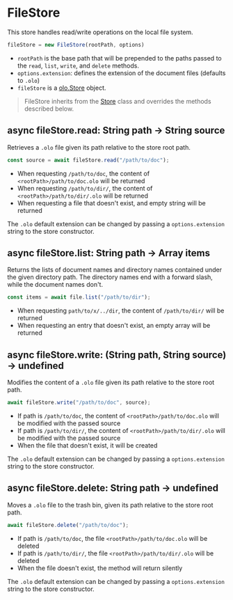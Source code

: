 FileStore
============================================================================
This store handles read/write operations on the local file system.
```js
fileStore = new FileStore(rootPath, options)
```
- `rootPath` is the base path that will be prepended to the paths passed to
  the `read`, `list`, `write`, and `delete` methods.
- `options.extension`: defines the extension of the document files (defaults
  to `.olo`)
- `fileStore` is a [olo.Store](./store.md) object.

> FileStore inherits from the [Store](./store.md) class and overrides the
> methods described below.
  
async fileStore.read: String path -> String source
----------------------------------------------------------------------------
Retrieves a `.olo` file given its path relative to the store root path.
```js
const source = await fileStore.read("/path/to/doc");
```
- When requesting `/path/to/doc`, the content of `<rootPath>/path/to/doc.olo`
  will be returned
- When requesting `/path/to/dir/`, the content of `<rootPath>/path/to/dir/.olo`
  will be returned
- When requesting a file that doesn't exist, and empty string will be returned

The `.olo` default extension can be changed by passing a `options.extension`
string to the store constructor.
  
async fileStore.list: String path -> Array items
------------------------------------------------------------------------
Returns the lists of document names and directory names contained
under the given directory path. The directory names end with a forward
slash, while the document names don't.
```js
const items = await file.list("/path/to/dir");
```
- When requesting `path/to/x/../dir`, the content of `/path/to/dir/`
  will be returned
- When requesting an entry that doesn't exist, an empty array will be
  returned
  
async fileStore.write: (String path, String source) -> undefined
----------------------------------------------------------------------------
Modifies the content of a `.olo` file given its path relative to the 
store root path.
```js
await fileStore.write("/path/to/doc", source);
```
- If path is `/path/to/doc`, the content of `<rootPath>/path/to/doc.olo`
  will be modified with the passed source
- If path is `/path/to/dir/`, the content of `<rootPath>/path/to/dir/.olo`
  will be modified with the passed source
- When the file that doesn't exist, it will be created
 
The `.olo` default extension can be changed by passing a `options.extension`
string to the store constructor.
  
async fileStore.delete: String path -> undefined
------------------------------------------------------------------------
Moves a `.olo` file to the trash bin, given its path relative to the 
store root path.
```js
await fileStore.delete("/path/to/doc");
```
- If path is `/path/to/doc`, the file `<rootPath>/path/to/doc.olo` will
  be deleted
- If path is `/path/to/dir/`, the file `<rootPath>/path/to/dir/.olo`
  will be deleted
- When the file doesn't exist, the method will return silently
 
The `.olo` default extension can be changed by passing a `options.extension`
string to the store constructor.
  

